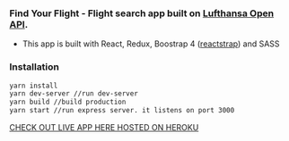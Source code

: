 ### Find Your Flight - Flight search app built on [Lufthansa Open API](https://developer.lufthansa.com/docs).
* This app is built with React, Redux, Boostrap 4 ([reactstrap](http://reactstrap.github.io/)) and SASS

### Installation
```bash
yarn install
yarn dev-server //run dev-server
yarn build //build production
yarn start //run express server. it listens on port 3000
```

[CHECK OUT LIVE APP HERE HOSTED ON HEROKU](https://find-your-flight.herokuapp.com/)